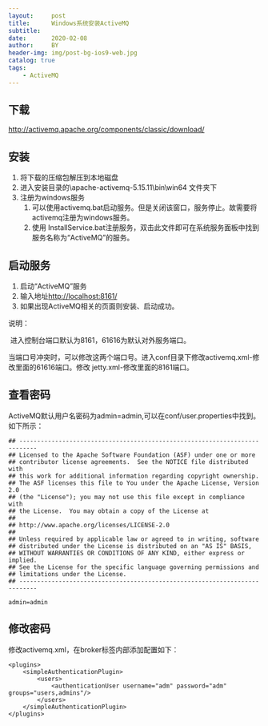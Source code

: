 ```yaml
---
layout:     post
title:      Windows系统安装ActiveMQ
subtitle:   
date:       2020-02-08
author:     BY
header-img: img/post-bg-ios9-web.jpg
catalog: true
tags:
    - ActiveMQ
---
```


## 下载

<http://activemq.apache.org/components/classic/download/> 

## 安装

1. 将下载的压缩包解压到本地磁盘
2. 进入安装目录的\apache-activemq-5.15.11\bin\win64 文件夹下
3. 注册为windows服务
   1. 可以使用activemq.bat启动服务。但是关闭该窗口，服务停止。故需要将activemq注册为windows服务。 
   2. 使用 InstallService.bat注册服务，双击此文件即可在系统服务面板中找到服务名称为“ActiveMQ”的服务。

## 启动服务

1.  启动“ActiveMQ”服务
2.  输入地址<http://localhost:8161/>  
3.  如果出现ActiveMQ相关的页面则安装、启动成功。

说明：

​	进入控制台端口默认为8161，61616为默认对外服务端口。

​	当端口号冲突时，可以修改这两个端口号。进入conf目录下修改activemq.xml-修改里面的61616端口。修改	jetty.xml-修改里面的8161端口。

 

## 查看密码

ActiveMQ默认用户名密码为admin=admin,可以在conf/user.properties中找到。如下所示：

```properties
## ---------------------------------------------------------------------------
## Licensed to the Apache Software Foundation (ASF) under one or more
## contributor license agreements.  See the NOTICE file distributed with
## this work for additional information regarding copyright ownership.
## The ASF licenses this file to You under the Apache License, Version 2.0
## (the "License"); you may not use this file except in compliance with
## the License.  You may obtain a copy of the License at
##
## http://www.apache.org/licenses/LICENSE-2.0
##
## Unless required by applicable law or agreed to in writing, software
## distributed under the License is distributed on an "AS IS" BASIS,
## WITHOUT WARRANTIES OR CONDITIONS OF ANY KIND, either express or implied.
## See the License for the specific language governing permissions and
## limitations under the License.
## ---------------------------------------------------------------------------

admin=admin
```

## 修改密码

修改activemq.xml，在broker标签内部添加配置如下： 

```
<plugins>
	<simpleAuthenticationPlugin>
		<users>
			<authenticationUser username="adm" password="adm" groups="users,admins"/>
		</users>
	</simpleAuthenticationPlugin>
</plugins>
```




